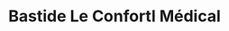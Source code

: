 ---
title: "Bastide Le Confortl Médical"
url: /le-pecq/bastide-le-confortl-medical/
shop: approvisionnement médical
---